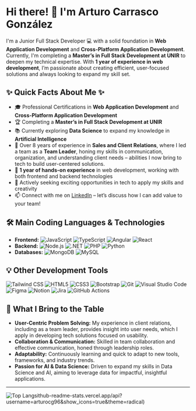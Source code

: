 # Hi there! 👋 I'm Arturo Carrasco González

I'm a Junior Full Stack Developer 💻 with a solid foundation in **Web Application Development** and **Cross-Platform Application Development**. Currently, I'm completing a **Master’s in Full Stack Development at UNIR** to deepen my technical expertise. With **1 year of experience in web development**, I’m passionate about creating efficient, user-focused solutions and always looking to expand my skill set.

## ✨ Quick Facts About Me ✨
- 🎓 Professional Certifications in **Web Application Development** and **Cross-Platform Application Development**
- 🏆 Completing a **Master’s in Full Stack Development at UNIR**
- 📚 Currently exploring **Data Science** to expand my knowledge in **Artificial Intelligence**
- 💼 Over 8 years of experience in **Sales and Client Relations**, where I led a team as a **Team Leader**, honing my skills in communication, organization, and understanding client needs – abilities I now bring to tech to build user-centered solutions.
- 🔨 **1 year of hands-on experience** in web development, working with both frontend and backend technologies
- 🔭 Actively seeking exciting opportunities in tech to apply my skills and creativity
- 📫 Connect with me on [LinkedIn](https://www.linkedin.com/in/arturo-carrasco-gonzález) – let’s discuss how I can add value to your team!

## 🛠️ Main Coding Languages & Technologies
- **Frontend:** ![JavaScript](https://img.shields.io/badge/-JavaScript-F7DF1E?style=flat-square&logo=javascript&logoColor=black) ![TypeScript](https://img.shields.io/badge/-TypeScript-3178C6?style=flat-square&logo=typescript&logoColor=white) ![Angular](https://img.shields.io/badge/-Angular-DD0031?style=flat-square&logo=angular&logoColor=white) ![React](https://img.shields.io/badge/-React-61DAFB?style=flat-square&logo=react&logoColor=black)
- **Backend:** ![Node.js](https://img.shields.io/badge/-Node.js-339933?style=flat-square&logo=node.js&logoColor=white) ![.NET](https://img.shields.io/badge/-.NET-512BD4?style=flat-square&logo=.net&logoColor=white) ![PHP](https://img.shields.io/badge/-PHP-777BB4?style=flat-square&logo=php&logoColor=white) ![Python](https://img.shields.io/badge/-Python-3776AB?style=flat-square&logo=python&logoColor=white)
- **Databases:** ![MongoDB](https://img.shields.io/badge/-MongoDB-47A248?style=flat-square&logo=mongodb&logoColor=white) ![MySQL](https://img.shields.io/badge/-MySQL-4479A1?style=flat-square&logo=mysql&logoColor=white)

## 💡 Other Development Tools
![Tailwind CSS](https://img.shields.io/badge/-Tailwind%20CSS-38B2AC?style=flat-square&logo=tailwind-css&logoColor=white) ![HTML5](https://img.shields.io/badge/-HTML5-E34F26?style=flat-square&logo=html5&logoColor=white) ![CSS3](https://img.shields.io/badge/-CSS3-1572B6?style=flat-square&logo=css3) ![Bootstrap](https://img.shields.io/badge/-Bootstrap-7952B3?style=flat-square&logo=bootstrap&logoColor=white) ![Git](https://img.shields.io/badge/-Git-F05032?style=flat-square&logo=git&logoColor=white) ![Visual Studio Code](https://img.shields.io/badge/-VS%20Code-007ACC?style=flat-square&logo=visual-studio-code&logoColor=white) ![Figma](https://img.shields.io/badge/-Figma-F24E1E?style=flat-square&logo=figma&logoColor=white) ![Notion](https://img.shields.io/badge/-Notion-000000?style=flat-square&logo=notion&logoColor=white) ![Jira](https://img.shields.io/badge/-Jira-0052CC?style=flat-square&logo=jira&logoColor=white) ![GitHub Actions](https://img.shields.io/badge/-GitHub%20Actions-2088FF?style=flat-square&logo=github-actions&logoColor=white)

## 🌟 What I Bring to the Table
- **User-Centric Problem Solving:** My experience in client relations, including as a team leader, provides insight into user needs, which I apply in developing tech solutions focused on usability.
- **Collaboration & Communication:** Skilled in team collaboration and effective communication, honed through leadership roles.
- **Adaptability:** Continuously learning and quick to adapt to new tools, frameworks, and industry trends.
- **Passion for AI & Data Science:** Driven to expand my skills in Data Science and AI, aiming to leverage data for impactful, insightful applications.

---

![Top Langs](https://github-readme-stats.vercel.app/api/top-langs/?username=arturocg96&layout=compact)ithub-readme-stats.vercel.app/api?username=arturocg96&show_icons=true&theme=radical)

